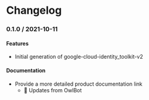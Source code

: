 # Changelog

### 0.1.0 / 2021-10-11

#### Features

* Initial generation of google-cloud-identity_toolkit-v2

#### Documentation

* Provide a more detailed product documentation link
  * 🦉 Updates from OwlBot
